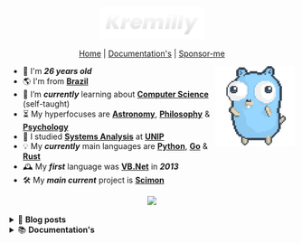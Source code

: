 <div align="center">
  <a href='https://kremilly.com'>
    <img src="images/new-logo-name.png" height="56" />
  </a>
</div>

<p align='center'>
  <a href='https://kremilly.com'>Home</a> | 
  <a href='https://kremilly.com/docs'>Documentation's</a> | 
  <!--<a href='https://kremilly.com/links'>Links</a> | -->
  <a href='https://github.com/sponsors/Kremilly'>Sponsor-me</a>
</p>

<p></p>
<img src='https://raw.githubusercontent.com/Kremilly/kremilly/main/images/dancing-gopher.gif' height='140' align='right' />

- 🎉 I'm ***26 years old***
- 🌎 I'm from [**Brazil**](https://en.wikipedia.org/wiki/Brazil)
- 🌱 I’m ***currently*** learning about [**Computer Science**](https://en.wikipedia.org/wiki/Computer_science) (self-taught)
- ⏳ My hyperfocuses are [**Astronomy**](https://en.wikipedia.org/wiki/Astronomy), [**Philosophy**](https://en.wikipedia.org/wiki/Philosophy) & [**Psychology**](https://en.wikipedia.org/wiki/Psychology)
- 🏫 I studied [**Systems Analysis**](https://en.wikipedia.org/wiki/Systems_analysis) at [**UNIP**](http://www.unip.br)
- 💡 My ***currently*** main languages are [**Python**](https://python.org), [**Go**](https://go.dev) & [**Rust**](https://rust-lang.com)
- 🕰️ My ***first*** language was [**VB.Net**](https://en.wikipedia.org/wiki/Visual_Basic_(.NET)) in ***2013***
- 🛠️ My ***main current*** project is [**Scimon**](https://github.com/Scibun/Scimon)

<p></p>

<div align='center'>
  <img src='https://skillicons.dev/icons?i=rust,javascript,python,cs,go,php' height='40px' />
</div>

<p></p>

<details>
  <summary>
    📝 <b>Blog posts</b>
  </summary>
  <ul>
    <!-- BLOG-POST-LIST:START --><li><a href='https://kremilly.com/blog/compiladores'><b>O que é um Compilador?</b></a><br></li><li><a href='https://kremilly.com/blog/nao-use-pollyfill'><b>Não use Polyfill.js!</b></a><br></li><li><a href='https://kremilly.com/blog/porque-usar-rust'><b>Porque usar Rust?</b></a><br></li><li><a href='https://kremilly.com/blog/hello-world'><b>Sejam muito bem-vindos ao meu novo blog!</b></a><br></li><!-- BLOG-POST-LIST:END -->
  </ul>
</details>

<details>
  <summary>
    📚 <b>Documentation's</b>
  </summary>
  <ul>
    <!-- DOCS-LIST:START --><li><a href='https://kremilly.com/docs/cve'><b>CVE</b></a><br></li><li><a href='https://kremilly.com/docs/devto'><b>Devto</b></a><br></li><li><a href='https://kremilly.com/docs/github'><b>GitHub</b></a><br></li><li><a href='https://kremilly.com/docs/hiddenbytes'><b>HiddenBytes</b></a><br></li><li><a href='https://kremilly.com/docs/ipinfo'><b>IPInfo</b></a><br></li><li><a href='https://kremilly.com/docs/minix'><b>Minix</b></a><br></li><li><a href='https://kremilly.com/docs/pageshot'><b>PageShot</b></a><br></li><li><a href='https://kremilly.com/docs/passguard'><b>PassGuard</b></a><br></li><li><a href='https://kremilly.com/docs/pdfinfo'><b>PDFInfo</b></a><br></li><li><a href='https://kremilly.com/docs/pdfscrape'><b>PDFScrape</b></a><br></li><li><a href='https://kremilly.com/docs/pdfthumb'><b>PDFThumb</b></a><br></li><li><a href='https://kremilly.com/docs/qrcode'><b>QRCode</b></a><br></li><li><a href='https://kremilly.com/docs/statslangs'><b>Statslangs</b></a><br></li><li><a href='https://kremilly.com/docs/wikipedia'><b>Wikipedia</b></a><br></li><!-- DOCS-LIST:END -->
  </ul>
</details>
